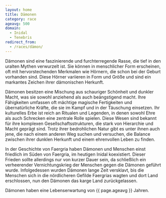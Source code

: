 ```yaml
---
layout: home
title: Dämonen
category: race
ageavg: 500
domain:
  - Inidal
  - Tenebris
redirect_from:
  - /races/dämon/
---
```


Dämonen sind eine faszinierende und furchterregende Rasse, die tief in den uralten Mythen verwurzelt ist. Sie können in
menschlicher Form erscheinen, oft mit hervorstechenden Merkmalen wie Hörnern, die schon bei der Geburt vorhanden sind.
Diese Hörner variieren in Form und Größe und sind ein markantes Zeichen ihrer dämonischen Herkunft.

Dämonen besitzen eine Mischung aus schauriger Schönheit und dunkler Macht, was sie sowohl anziehend als auch
beängstigend macht. Ihre Fähigkeiten umfassen oft mächtige magische Fertigkeiten und übernatürliche Kräfte, die sie im
Kampf und in der Täuschung einsetzen. Ihr kulturelles Erbe ist reich an Ritualen und Legenden, in denen sowohl Ehre als
auch Schrecken eine zentrale Rolle spielen. Diese Wesen sind bekannt für ihre komplexen Gesellschaftsstrukturen, die
stark von Hierarchie und Macht geprägt sind. Trotz ihrer bedrohlichen Natur gibt es unter ihnen auch jene, die nach
einem anderen Weg suchen und versuchen, die Balance zwischen ihrer dunklen Herkunft und einem ehrenvollen Leben zu
finden.

In der Geschichte von Faergria haben Dämonen und Menschen einst friedlich im Süden von Faergria, im heutigen Inidal
koexistiert. Dieser Frieden sollte allerdings nur von kurzer Dauer sein, da schließlich ein verheerender
Vernichtungskrieg der Menschen gegen die Dämonen geführt wurde. Infolgedessen wurden Dämonen lange Zeit versklavt, bis
die Menschen sich in die nördlicheren Gefilde Faergrias wagten und dort Land erschlossen, nun den Dämonen das karge Land
zurückgelassen.

Dämonen haben eine Lebenserwartung von {{ page.ageavg }} Jahren.